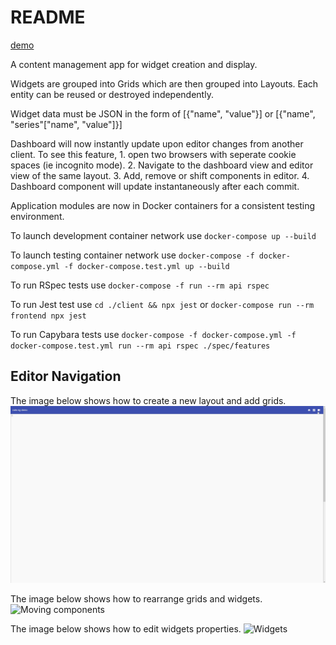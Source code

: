 # README

<a href="https://rails-ng-demo.herokuapp.com/">demo</a>

A content management app for widget creation and display.

Widgets are grouped into Grids which are then grouped into Layouts. Each entity can be reused or destroyed independently.

Widget data must be JSON in the form of [{"name", "value"}] or [{"name", "series"["name", "value"]}]

Dashboard will now instantly update upon editor changes from another client.
To see this feature, 1. open two browsers with seperate cookie spaces (ie incognito mode).
2. Navigate to the dashboard view and editor view of the same layout.
3. Add, remove or shift components in editor.
4. Dashboard component will update instantaneously after each commit.

Application modules are now in Docker containers for a consistent testing environment.

To launch development container network use `docker-compose up --build`

To launch testing container network use `docker-compose -f docker-compose.yml -f docker-compose.test.yml up --build`

To run RSpec tests use `docker-compose -f run --rm api rspec`

To run Jest test use `cd ./client && npx jest` or `docker-compose run --rm frontend npx jest`

To run Capybara tests use `docker-compose -f docker-compose.yml -f docker-compose.test.yml run --rm api rspec ./spec/features`

## Editor Navigation
The image below shows how to create a new layout and add grids.
![New Layout](/client/src/assets/demo1.gif)

The image below shows how to rearrange grids and widgets.
![Moving components](/client/src/assets/demo2.gif)

The image below shows how to edit widgets properties.
![Widgets](/client/src/assets/demo3.gif)